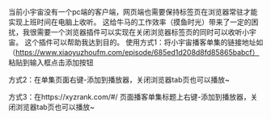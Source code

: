 当前小宇宙没有一个pc端的客户端，网页端也需要保持标签页在浏览器常驻才能实现上班时间在电脑上收听。
这给牛马的工作效率（摸鱼时光）带来了一定的困扰，我很需要一个浏览器插件可以实现在关闭浏览器标签页的同时可以收听小宇宙。
这个插件可以帮助我达到目的。
使用方式1：将小宇宙播客单集的链接地址如（https://www.xiaoyuzhoufm.com/episode/685ed1d208d8fd85865babcf） 粘贴到输入框点击添加按钮

方式2：在单集页面右键-添加到播放器，关闭浏览器tab页也可以播放~

方式3：在https://xyzrank.com/#/ 页面播客单集标题上右键-添加到播放器，关闭浏览器tab页也可以播放~
